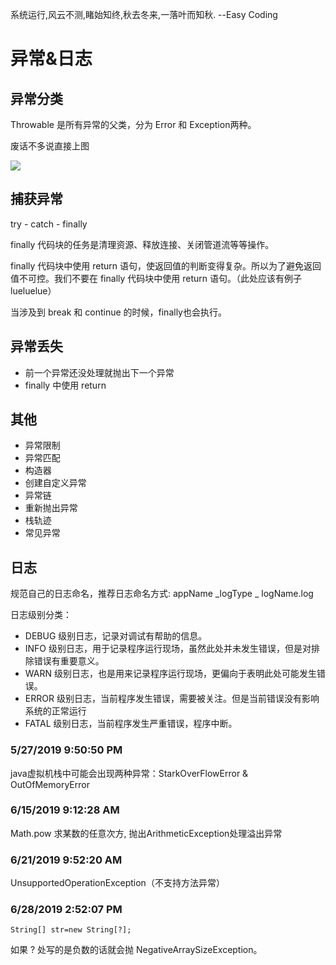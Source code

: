 系统运行,风云不测,睹始知终,秋去冬来,一落叶而知秋.
						     --Easy Coding
# 异常&日志 #
## 异常分类 ##
 Throwable 是所有异常的父类，分为 Error 和 Exception两种。

废话不多说直接上图

![](https://i.imgur.com/CHvYvaN.png)

## 捕获异常 ##
try - catch - finally

finally 代码块的任务是清理资源、释放连接、关闭管道流等等操作。

finally 代码块中使用 return 语句，使返回值的判断变得复杂。所以为了避免返回值不可控。我们不要在 finally 代码块中使用 return 语句。（此处应该有例子 lueluelue）

当涉及到 break 和 continue 的时候，finally也会执行。
## 异常丢失 ##
+ 前一个异常还没处理就抛出下一个异常
+ finally 中使用 return 
## 其他 ##
- 异常限制
- 异常匹配
- 构造器
- 创建自定义异常
- 异常链
- 重新抛出异常
- 栈轨迹
- 常见异常
## 日志 ##
规范自己的日志命名，推荐日志命名方式: appName _logType _
logName.log

日志级别分类：

+ DEBUG 级别日志，记录对调试有帮助的信息。
+ INFO 级别日志，用于记录程序运行现场，虽然此处并未发生错误，但是对排除错误有重要意义。
+ WARN 级别日志，也是用来记录程序运行现场，更偏向于表明此处可能发生错误。
+ ERROR 级别日志，当前程序发生错误，需要被关注。但是当前错误没有影响系统的正常运行
+ FATAL 级别日志，当前程序发生严重错误，程序中断。

 
### 5/27/2019 9:50:50 PM 

java虚拟机栈中可能会出现两种异常：StarkOverFlowError & OutOfMemoryError

### 6/15/2019 9:12:28 AM 

Math.pow 求某数的任意次方, 抛出ArithmeticException处理溢出异常
### 6/21/2019 9:52:20 AM 
UnsupportedOperationException（不支持方法异常）

### 6/28/2019 2:52:07 PM 

    String[] str=new String[?];

如果 ? 处写的是负数的话就会抛 NegativeArraySizeException。
